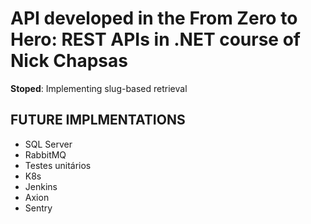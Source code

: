 # API developed in the From Zero to Hero: REST APIs in .NET course of Nick Chapsas

**Stoped**: Implementing slug-based retrieval

## FUTURE IMPLMENTATIONS

- SQL Server
- RabbitMQ
- Testes unitários
- K8s
- Jenkins
- Axion
- Sentry